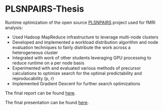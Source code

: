 # PLSNPAIRS-Thesis

Runtime optimization of the open source [PLSNPAIRS](https://code.google.com/p/plsnpairs/) project used for fMRI analysis:

- Used Hadoop MapReduce infrastructure to leverage multi-node clusters
- Developed and implemented a workload distribution algorithm and node evaluation techniques to fairly distribute the work across a heterogeneous cluster
- Integrated with work of other students leveraging GPU processing to reduce runtime on a per node basis
- Experimented with and evaluated various methods of precursor calculations to optimize search for the optimal predictability and reproducability (p, r)
- Implemented Gradient Descent for further search optimizations

The final report can be found [here](https://www.dropbox.com/s/nhgneu13mmgmxpb/ThesisReport.pdf?dl=0).

The final presentation can be found [here](https://www.dropbox.com/s/h92t5t0is7op2jm/ThesisPresentation.pdf?dl=0).

